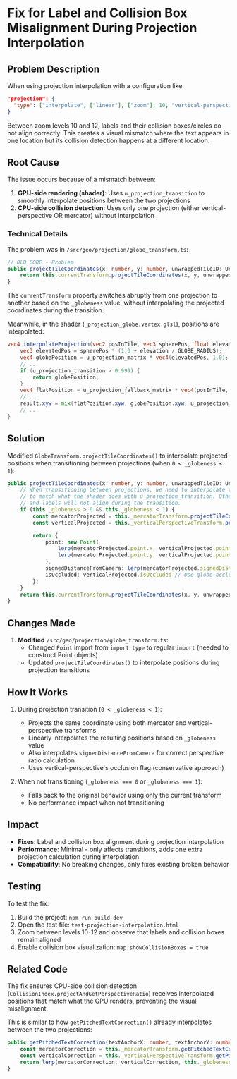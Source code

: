 # Fix for Label and Collision Box Misalignment During Projection Interpolation

## Problem Description

When using projection interpolation with a configuration like:
```json
"projection": {
  "type": ["interpolate", ["linear"], ["zoom"], 10, "vertical-perspective", 12, "mercator"]
}
```

Between zoom levels 10 and 12, labels and their collision boxes/circles do not align correctly. This creates a visual mismatch where the text appears in one location but its collision detection happens at a different location.

## Root Cause

The issue occurs because of a mismatch between:

1. **GPU-side rendering (shader)**: Uses `u_projection_transition` to smoothly interpolate positions between the two projections
2. **CPU-side collision detection**: Uses only one projection (either vertical-perspective OR mercator) without interpolation

### Technical Details

The problem was in `/src/geo/projection/globe_transform.ts`:

```typescript
// OLD CODE - Problem
public projectTileCoordinates(x: number, y: number, unwrappedTileID: UnwrappedTileID, getElevation: (x: number, y: number) => number): PointProjection {
    return this.currentTransform.projectTileCoordinates(x, y, unwrappedTileID, getElevation);
}
```

The `currentTransform` property switches abruptly from one projection to another based on the `_globeness` value, without interpolating the projected coordinates during the transition.

Meanwhile, in the shader (`_projection_globe.vertex.glsl`), positions are interpolated:

```glsl
vec4 interpolateProjection(vec2 posInTile, vec3 spherePos, float elevation) {
    vec3 elevatedPos = spherePos * (1.0 + elevation / GLOBE_RADIUS);
    vec4 globePosition = u_projection_matrix * vec4(elevatedPos, 1.0);
    // ...
    if (u_projection_transition > 0.999) {
        return globePosition;
    }
    vec4 flatPosition = u_projection_fallback_matrix * vec4(posInTile, elevation, 1.0);
    // ...
    result.xyw = mix(flatPosition.xyw, globePosition.xyw, u_projection_transition);
    // ...
}
```

## Solution

Modified `GlobeTransform.projectTileCoordinates()` to interpolate projected positions when transitioning between projections (when `0 < _globeness < 1`):

```typescript
public projectTileCoordinates(x: number, y: number, unwrappedTileID: UnwrappedTileID, getElevation: (x: number, y: number) => number): PointProjection {
    // When transitioning between projections, we need to interpolate the projected positions
    // to match what the shader does with u_projection_transition. Otherwise collision boxes
    // and labels will not align during the transition.
    if (this._globeness > 0 && this._globeness < 1) {
        const mercatorProjected = this._mercatorTransform.projectTileCoordinates(x, y, unwrappedTileID, getElevation);
        const verticalProjected = this._verticalPerspectiveTransform.projectTileCoordinates(x, y, unwrappedTileID, getElevation);

        return {
            point: new Point(
                lerp(mercatorProjected.point.x, verticalProjected.point.x, this._globeness),
                lerp(mercatorProjected.point.y, verticalProjected.point.y, this._globeness)
            ),
            signedDistanceFromCamera: lerp(mercatorProjected.signedDistanceFromCamera, verticalProjected.signedDistanceFromCamera, this._globeness),
            isOccluded: verticalProjected.isOccluded // Use globe occlusion during transition
        };
    }
    return this.currentTransform.projectTileCoordinates(x, y, unwrappedTileID, getElevation);
}
```

## Changes Made

1. **Modified** `/src/geo/projection/globe_transform.ts`:
   - Changed `Point` import from `import type` to regular `import` (needed to construct Point objects)
   - Updated `projectTileCoordinates()` to interpolate positions during projection transitions

## How It Works

1. During projection transition (`0 < _globeness < 1`):
   - Projects the same coordinate using both mercator and vertical-perspective transforms
   - Linearly interpolates the resulting positions based on `_globeness` value
   - Also interpolates `signedDistanceFromCamera` for correct perspective ratio calculation
   - Uses vertical-perspective's occlusion flag (conservative approach)

2. When not transitioning (`_globeness === 0` or `_globeness === 1`):
   - Falls back to the original behavior using only the current transform
   - No performance impact when not transitioning

## Impact

- **Fixes**: Label and collision box alignment during projection interpolation
- **Performance**: Minimal - only affects transitions, adds one extra projection calculation during interpolation
- **Compatibility**: No breaking changes, only fixes existing broken behavior

## Testing

To test the fix:
1. Build the project: `npm run build-dev`
2. Open the test file: `test-projection-interpolation.html`
3. Zoom between levels 10-12 and observe that labels and collision boxes remain aligned
4. Enable collision box visualization: `map.showCollisionBoxes = true`

## Related Code

The fix ensures CPU-side collision detection (`CollisionIndex.projectAndGetPerspectiveRatio`) receives interpolated positions that match what the GPU renders, preventing the visual misalignment.

This is similar to how `getPitchedTextCorrection()` already interpolates between the two projections:

```typescript
public getPitchedTextCorrection(textAnchorX: number, textAnchorY: number, tileID: UnwrappedTileID): number {
    const mercatorCorrection = this._mercatorTransform.getPitchedTextCorrection(textAnchorX, textAnchorY, tileID);
    const verticalCorrection = this._verticalPerspectiveTransform.getPitchedTextCorrection(textAnchorX, textAnchorY, tileID);
    return lerp(mercatorCorrection, verticalCorrection, this._globeness);
}
```
